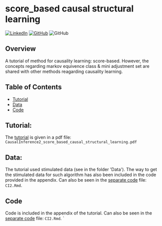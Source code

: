 # score_based causal structural learning
[![LinkedIn](https://img.shields.io/badge/-LinkedIn-black.svg?style=for-the-badge&logo=linkedin&colorB=555)](https://www.linkedin.com/in/yufang-w-1295881b5/) [![GitHub](https://img.shields.io/badge/GitHub-100000?style=for-the-badge&logo=github&logoColor=white&colorB=555)](https://github.com/Yufanggg) <img alt="GitHub" src="https://img.shields.io/github/license/bopith/UnicornCompanies?style=for-the-badge"> 


## Overview

A tutorial of method for causality learning: score-based.
However, the concepts regarding markov equivence class \& mini adjustment set are shared with other methods reagarding causality learning.


## Table of Contents
- [Tutorial](#tutorial)
- [Data](#data)
- [Code](#code)


## Tutorial:
The [tutorial](./CausalInference2_score_based_causal_structural_learning.pdf) is given in a pdf file:
`CausalInference2_score_based_causal_structural_learning.pdf`

## Data:
The tutorial used stimulated data (see in the folder 'Data'). The way to get the stimulated data for such algorithm has also been included in the code provided in the appendix.
Can also be seen in the [separate code](./CI2.Rmd) file: `CI2.Rmd`.


## Code
Code is included in the appendix of the tutorial. Can also be seen in the [separate code](./CI2.Rmd) file: `CI2.Rmd`.
`

